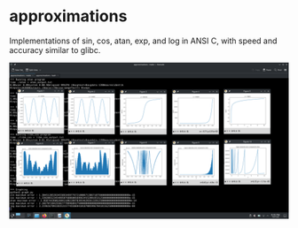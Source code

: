# approximations
Implementations of sin, cos, atan, exp, and log in ANSI C, with speed and accuracy similar to glibc.

![Graphs of the different functions.](https://github.com/calebabutler/approximations/blob/main/graphs.png?raw=true)
